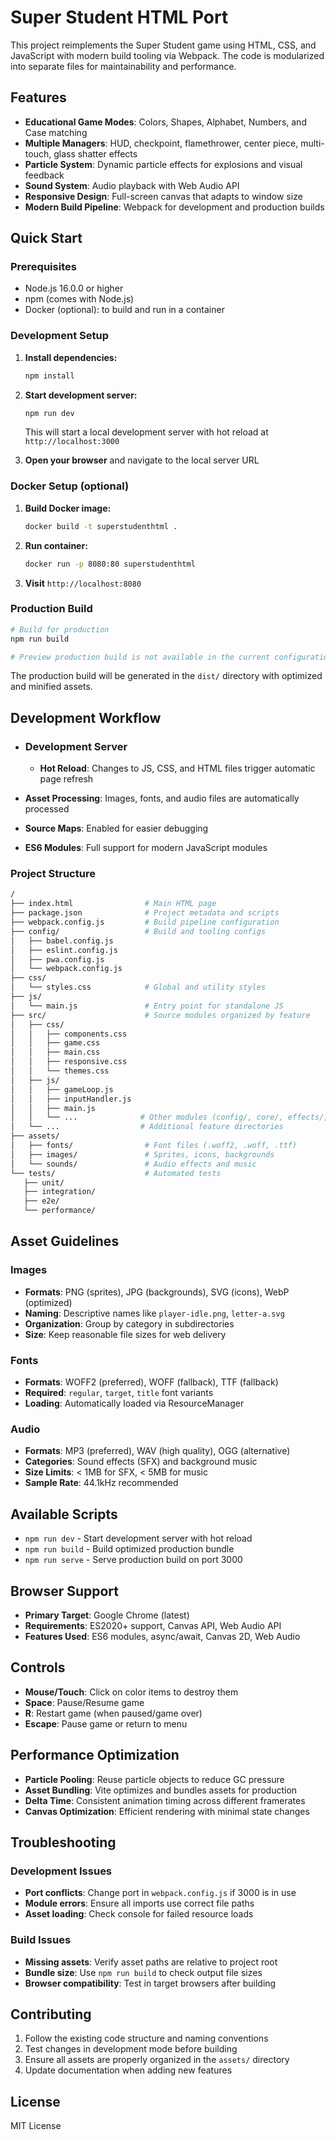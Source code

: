 # Super Student HTML Port

This project reimplements the Super Student game using HTML, CSS, and JavaScript with modern build tooling via Webpack. The code is modularized into separate files for maintainability and performance.

## Features

- **Educational Game Modes**: Colors, Shapes, Alphabet, Numbers, and Case matching
- **Multiple Managers**: HUD, checkpoint, flamethrower, center piece, multi-touch, glass shatter effects
- **Particle System**: Dynamic particle effects for explosions and visual feedback
- **Sound System**: Audio playback with Web Audio API
- **Responsive Design**: Full-screen canvas that adapts to window size
- **Modern Build Pipeline**: Webpack for development and production builds

## Quick Start

### Prerequisites

- Node.js 16.0.0 or higher
- npm (comes with Node.js)
- Docker (optional): to build and run in a container

### Development Setup

1. **Install dependencies:**

   ```bash
   npm install
   ```

2. **Start development server:**

   ```bash
   npm run dev
   ```

   This will start a local development server with hot reload at `http://localhost:3000`

3. **Open your browser** and navigate to the local server URL

### Docker Setup (optional)

1. **Build Docker image:**

   ```bash
   docker build -t superstudenthtml .
   ```

2. **Run container:**

   ```bash
   docker run -p 8080:80 superstudenthtml
   ```

3. **Visit** `http://localhost:8080`

### Production Build

```bash
# Build for production
npm run build

# Preview production build is not available in the current configuration.
```

The production build will be generated in the `dist/` directory with optimized and minified assets.

## Development Workflow

- ### Development Server

  - **Hot Reload**: Changes to JS, CSS, and HTML files trigger automatic page refresh
- **Asset Processing**: Images, fonts, and audio files are automatically processed
- **Source Maps**: Enabled for easier debugging
- **ES6 Modules**: Full support for modern JavaScript modules

### Project Structure

```bash
/
├── index.html                # Main HTML page
├── package.json              # Project metadata and scripts
├── webpack.config.js         # Build pipeline configuration
├── config/                   # Build and tooling configs
│   ├── babel.config.js
│   ├── eslint.config.js
│   ├── pwa.config.js
│   └── webpack.config.js
├── css/
│   └── styles.css            # Global and utility styles
├── js/
│   └── main.js               # Entry point for standalone JS
├── src/                      # Source modules organized by feature
│   ├── css/
│   │   ├── components.css
│   │   ├── game.css
│   │   ├── main.css
│   │   ├── responsive.css
│   │   └── themes.css
│   ├── js/
│   │   ├── gameLoop.js
│   │   ├── inputHandler.js
│   │   ├── main.js
│   │   └── ...              # Other modules (config/, core/, effects/, game/, ui/, utils/)
│   └── ...                  # Additional feature directories
├── assets/
│   ├── fonts/                # Font files (.woff2, .woff, .ttf)
│   ├── images/               # Sprites, icons, backgrounds
│   └── sounds/               # Audio effects and music
└── tests/                    # Automated tests
   ├── unit/
   ├── integration/
   ├── e2e/
   └── performance/
```

## Asset Guidelines

### Images

- **Formats**: PNG (sprites), JPG (backgrounds), SVG (icons), WebP (optimized)
- **Naming**: Descriptive names like `player-idle.png`, `letter-a.svg`
- **Organization**: Group by category in subdirectories
- **Size**: Keep reasonable file sizes for web delivery

### Fonts

- **Formats**: WOFF2 (preferred), WOFF (fallback), TTF (fallback)
- **Required**: `regular`, `target`, `title` font variants
- **Loading**: Automatically loaded via ResourceManager

### Audio

- **Formats**: MP3 (preferred), WAV (high quality), OGG (alternative)
- **Categories**: Sound effects (SFX) and background music
- **Size Limits**: < 1MB for SFX, < 5MB for music
- **Sample Rate**: 44.1kHz recommended

## Available Scripts

- `npm run dev` - Start development server with hot reload
- `npm run build` - Build optimized production bundle
- `npm run serve` - Serve production build on port 3000

## Browser Support

- **Primary Target**: Google Chrome (latest)
- **Requirements**: ES2020+ support, Canvas API, Web Audio API
- **Features Used**: ES6 modules, async/await, Canvas 2D, Web Audio

## Controls

- **Mouse/Touch**: Click on color items to destroy them
- **Space**: Pause/Resume game
- **R**: Restart game (when paused/game over)
- **Escape**: Pause game or return to menu

## Performance Optimization

- **Particle Pooling**: Reuse particle objects to reduce GC pressure
- **Asset Bundling**: Vite optimizes and bundles assets for production
- **Delta Time**: Consistent animation timing across different framerates
- **Canvas Optimization**: Efficient rendering with minimal state changes

## Troubleshooting

### Development Issues

- **Port conflicts**: Change port in `webpack.config.js` if 3000 is in use
- **Module errors**: Ensure all imports use correct file paths
- **Asset loading**: Check console for failed resource loads

### Build Issues

- **Missing assets**: Verify asset paths are relative to project root
- **Bundle size**: Use `npm run build` to check output file sizes
- **Browser compatibility**: Test in target browsers after building

## Contributing

1. Follow the existing code structure and naming conventions
2. Test changes in development mode before building
3. Ensure all assets are properly organized in the `assets/` directory
4. Update documentation when adding new features

## License

MIT License
